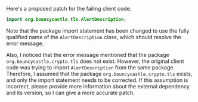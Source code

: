 Here's a proposed patch for the failing client code:
```java
import org.bouncycastle.tls.AlertDescription;
```
Note that the package import statement has been changed to use the fully qualified name of the `AlertDescription` class, which should resolve the error message.

Also, I noticed that the error message mentioned that the package `org.bouncycastle.crypto.tls` does not exist. However, the original client code was trying to import `AlertDescription` from the same package. Therefore, I assumed that the package `org.bouncycastle.crypto.tls` exists, and only the import statement needs to be corrected. If this assumption is incorrect, please provide more information about the external dependency and its version, so I can give a more accurate patch.